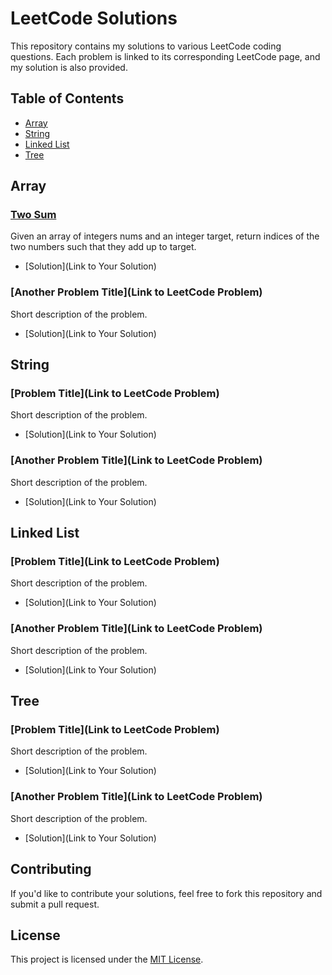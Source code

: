 # LeetCode Solutions

This repository contains my solutions to various LeetCode coding questions. Each problem is linked to its corresponding LeetCode page, and my solution is also provided.

## Table of Contents

<!-- Use this section to provide quick navigation links to different categories of problems. -->
- [Array](#array)
- [String](#string)
- [Linked List](#linked-list)
- [Tree](#tree)

## Array

### [Two Sum](https://leetcode.com/problems/two-sum/)
Given an array of integers nums and an integer target, return indices of the two numbers such that they add up to target.

- [Solution](Link to Your Solution)

### [Another Problem Title](Link to LeetCode Problem)
Short description of the problem.

- [Solution](Link to Your Solution)

## String

### [Problem Title](Link to LeetCode Problem)
Short description of the problem.

- [Solution](Link to Your Solution)

### [Another Problem Title](Link to LeetCode Problem)
Short description of the problem.

- [Solution](Link to Your Solution)

## Linked List

### [Problem Title](Link to LeetCode Problem)
Short description of the problem.

- [Solution](Link to Your Solution)

### [Another Problem Title](Link to LeetCode Problem)
Short description of the problem.

- [Solution](Link to Your Solution)

## Tree

### [Problem Title](Link to LeetCode Problem)
Short description of the problem.

- [Solution](Link to Your Solution)

### [Another Problem Title](Link to LeetCode Problem)
Short description of the problem.

- [Solution](Link to Your Solution)

<!-- Add more categories and problems as needed -->

## Contributing

If you'd like to contribute your solutions, feel free to fork this repository and submit a pull request.

## License

This project is licensed under the [MIT License](LICENSE).

